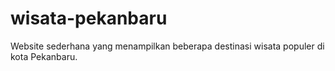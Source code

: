 # wisata-pekanbaru
Website sederhana yang menampilkan beberapa destinasi wisata populer di kota Pekanbaru.
